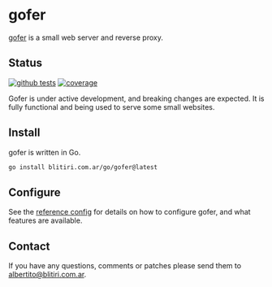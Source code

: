 
# gofer

[gofer](https://blitiri.com.ar/git/r/gofer) is a small web server and reverse
proxy.


## Status

[![github tests](https://github.com/albertito/gofer/actions/workflows/tests.yaml/badge.svg)](https://github.com/albertito/gofer/actions)
[![coverage](https://coveralls.io/repos/github/albertito/gofer/badge.svg?branch=next)](https://coveralls.io/github/albertito/gofer?branch=next)

Gofer is under active development, and breaking changes are expected.
It is fully functional and being used to serve some small websites.


## Install

gofer is written in Go.

```sh
go install blitiri.com.ar/go/gofer@latest
```


## Configure

See the [reference config](config/gofer.yaml) for details on how to configure
gofer, and what features are available.


## Contact

If you have any questions, comments or patches please send them to
albertito@blitiri.com.ar.

